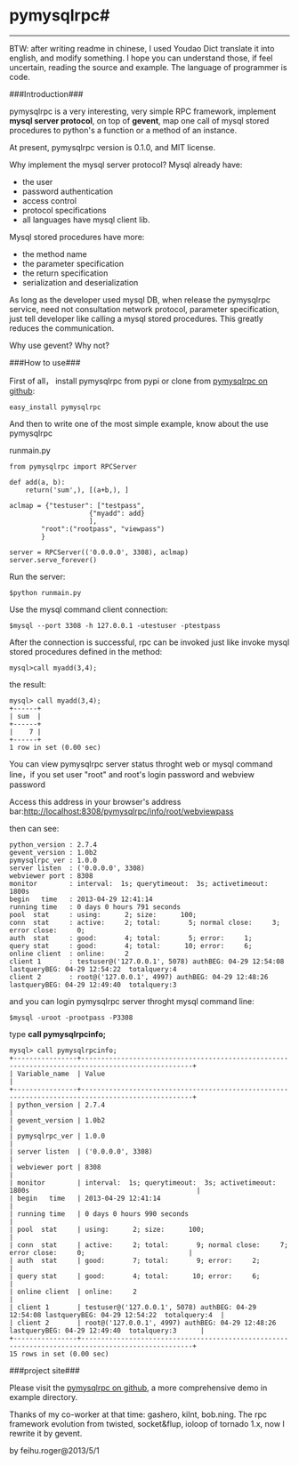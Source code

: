 # pymysqlrpc#

----------

BTW: after writing readme in chinese, I used Youdao Dict translate it into english, and modify something. I hope you can understand those, if feel uncertain, reading the source and example. The language of programmer is code.

###Introduction###

pymysqlrpc is a very interesting, very simple RPC framework, implement **mysql server protocol**,  on top of **gevent**,  map one call of mysql stored procedures to python's a function or a method of an instance.

At present, pymysqlrpc version is 0.1.0, and MIT license.

Why implement the mysql server protocol? Mysql already have:

- the user
- password authentication
- access control
- protocol specifications
- all languages have mysql client lib.

Mysql stored procedures have more:

- the method name
- the parameter specification
- the return specification
- serialization and deserialization

As long as the developer used mysql DB, when release the pymysqlrpc service, need not consultation network protocol, parameter specification, just tell developer like calling a mysql stored procedures. This greatly reduces the communication.

Why use gevent? Why not?

###How to use###

First of all， install pymysqlrpc from pypi or clone from [pymysqlrpc on github](http://www.github.com/feihuroger/pymysqlrpc):

	easy_install pymysqlrpc

And then to write one of the most simple example, know about the use pymysqlrpc

runmain.py

	from pymysqlrpc import RPCServer

	def add(a, b):
	    return('sum',), [(a+b,), ]

	aclmap = {"testuser": ["testpass",
						{"myadd": add}
						],
			"root":("rootpass", "viewpass")
			}

	server = RPCServer(('0.0.0.0', 3308), aclmap)
	server.serve_forever()


Run the server:

	$python runmain.py

Use the mysql command client connection:

	$mysql --port 3308 -h 127.0.0.1 -utestuser -ptestpass
After the connection is successful, rpc can be invoked just like invoke mysql stored procedures defined in the method:

	mysql>call myadd(3,4);

the result:

	mysql> call myadd(3,4);
	+------+
	| sum  |
	+------+
	|    7 |
	+------+
	1 row in set (0.00 sec)

You can view pymysqlrpc server status throght web or mysql command line，if you set user "root" and root's login password and webview password

Access this address in your browser's address bar:[http://localhost:8308/pymysqlrpc/info/root/webviewpass](http://localhost:8308/pymysqlrpc/info/root/webviewpass)

then can see:

	python_version : 2.7.4
	gevent_version : 1.0b2
	pymysqlrpc_ver : 1.0.0
	server listen  : ('0.0.0.0', 3308)
	webviewer port : 8308
	monitor        : interval:  1s; querytimeout:  3s; activetimeout:  1800s
	begin   time   : 2013-04-29 12:41:14
	running time   : 0 days 0 hours 791 seconds
	pool  stat     : using:      2; size:      100;
	conn  stat     : active:     2; total:       5; normal close:     3; error close:     0;
	auth  stat     : good:       4; total:       5; error:     1;
	query stat     : good:       4; total:      10; error:     6;
	online client  : online:     2
	client 1       : testuser@('127.0.0.1', 5078) authBEG: 04-29 12:54:08 lastqueryBEG: 04-29 12:54:22  totalquery:4
	client 2       : root@('127.0.0.1', 4997) authBEG: 04-29 12:48:26 lastqueryBEG: 04-29 12:49:40  totalquery:3


and you can login pymysqlrpc server throght mysql command line:

	$mysql -uroot -prootpass -P3308

type  **call pymysqlrpcinfo;**

	mysql> call pymysqlrpcinfo;
	+----------------+--------------------------------------------------------------------------------------------------+
	| Variable_name  | Value                                                                                            |
	+----------------+--------------------------------------------------------------------------------------------------+
	| python_version | 2.7.4                                                                                            |
	| gevent_version | 1.0b2                                                                                            |
	| pymysqlrpc_ver | 1.0.0                                                                                            |
	| server listen  | ('0.0.0.0', 3308)                                                                                |
	| webviewer port | 8308                                                                                             |
	| monitor        | interval:  1s; querytimeout:  3s; activetimeout:  1800s                                          |
	| begin   time   | 2013-04-29 12:41:14                                                                              |
	| running time   | 0 days 0 hours 990 seconds                                                                       |
	| pool  stat     | using:      2; size:      100;                                                                   |
	| conn  stat     | active:     2; total:       9; normal close:     7; error close:     0;                          |
	| auth  stat     | good:       7; total:       9; error:     2;                                                     |
	| query stat     | good:       4; total:      10; error:     6;                                                     |
	| online client  | online:     2                                                                                    |
	| client 1       | testuser@('127.0.0.1', 5078) authBEG: 04-29 12:54:08 lastqueryBEG: 04-29 12:54:22  totalquery:4  |
	| client 2       | root@('127.0.0.1', 4997) authBEG: 04-29 12:48:26 lastqueryBEG: 04-29 12:49:40  totalquery:3      |
	+----------------+--------------------------------------------------------------------------------------------------+
	15 rows in set (0.00 sec)

###project site###

Please visit the [pymysqlrpc on github](http://www.github.com/feihuroger/pymysqlrpc "http://www.github.com/feihuroger/pymysqlrpc"), a more comprehensive demo in example directory.

Thanks of my co-worker at that time: gashero, kilnt, bob.ning. The rpc framework evolution from twisted, socket&flup, ioloop of tornado 1.x, now I rewrite it by gevent.

by feihu.roger@2013/5/1
